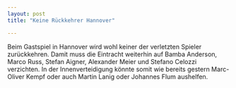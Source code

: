 ```yaml
---
layout: post
title: "Keine Rückkehrer Hannover"

---
```


Beim Gastspiel in Hannover wird wohl keiner der verletzten Spieler zurückkehren. Damit muss die Eintracht weiterhin auf Bamba Anderson, Marco Russ, Stefan Aigner, Alexander Meier und Stefano Celozzi verzichten. In der Innenverteidigung könnte somit wie bereits gestern Marc-Oliver Kempf oder auch Martin Lanig oder Johannes Flum aushelfen.


